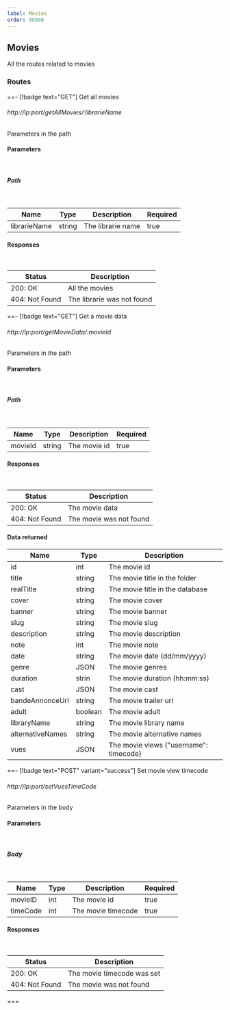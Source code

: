 ```yaml
---
label: Movies
order: 99998
---
```


## Movies

All the routes related to movies

### Routes

==- [!badge text="GET"] Get all movies

###### http://ip:port/getAllMovies/:librarieName

Parameters in the path

#### Parameters
<br>

##### Path
<br>

| Name | Type | Description | Required |
| ---- | ---- | ----------- | -------- |
| librarieName | string | The librarie name | true |

#### Responses

<br>

| Status | Description |
| ------ | ----------- |
| 200: OK | All the movies |
| 404: Not Found | The librarie was not found |

==- [!badge text="GET"] Get a movie data

###### http://ip:port/getMovieData/:movieId

Parameters in the path

#### Parameters
<br>

##### Path
<br>

| Name | Type | Description | Required |
| ---- | ---- | ----------- | -------- |
| movieId | string | The movie id | true |

#### Responses

<br>

| Status | Description |
| ------ | ----------- |
| 200: OK | The movie data |
| 404: Not Found | The movie was not found |

#### Data returned

| Name | Type | Description |
| ---- | ---- | ----------- |
| id | int | The movie id |
| title | string | The movie title in the folder |
| realTitle | string | The movie title in the database |
| cover | string | The movie cover |
| banner | string | The movie banner |
| slug | string | The movie slug |
| description | string | The movie description |
| note | int | The movie note |
| date | string | The movie date (dd/mm/yyyy) |
| genre | JSON | The movie genres |
| duration | strin | The movie duration (hh:mm:ss) |
| cast | JSON | The movie cast |
| bandeAnnonceUrl | string | The movie trailer url |
| adult | boolean | The movie adult |
| libraryName | string | The movie library name |
| alternativeNames | string | The movie alternative names |
| vues | JSON | The movie views {"username": timecode} |

==- [!badge text="POST" variant="success"] Set movie view timecode

###### http://ip:port/setVuesTimeCode

Parameters in the body

#### Parameters
<br>

##### Body
<br>

| Name | Type | Description | Required |
| ---- | ---- | ----------- | -------- |
| movieID | int | The movie id | true |
| timeCode | int | The movie timecode | true |

#### Responses

<br>

| Status | Description |
| ------ | ----------- |
| 200: OK | The movie timecode was set |
| 404: Not Found | The movie was not found |

===